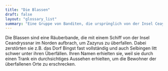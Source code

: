 ```yaml
---
title: "Die Blassen"
draft: false
layout: "glossary_list"
summary: "Eine Gruppe von Banditen, die ursprünglich von der Insel Ceaydryssnar stammt."
---
```


Die Blassen sind eine Räuberbande, die mit einem Schiff von der Insel Ceandryssnar im Norden aufbrach, um Zazyrus zu überfallen. Dabei zerstörten sie z.B. das Dorf Bingst fast vollständig und auch Selbingen litt schwer unter ihren Überfällen. Ihren Namen erhielten sie, weil sie durch einen Trank ein durchsichtiges Aussehen erhielten, um die Bewohner der überfallenen Orte zu erschrecken.
